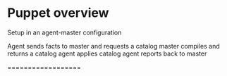 Puppet overview
======================================

Setup in an agent-master configuration

Agent sends facts to master and requests a catalog
master compiles and returns a catalog
agent applies catalog
agent reports back to master


==================

